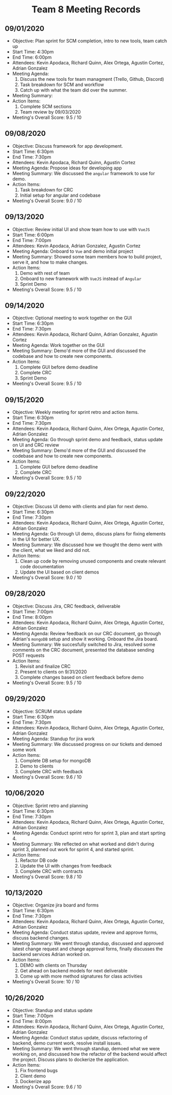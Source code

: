 <h1 align="center"> Team 8 Meeting Records </h1>

## 09/01/2020

- Objective: Plan sprint for SCM completion, intro to new tools, team catch up
- Start Time: 4:30pm
- End Time: 6:00pm
- Attendees: Kevin Apodaca, Richard Quinn, Alex Ortega, Agustin Cortez, Adrian Gonzalez
- Meeting Agenda:
  1. Discuss the new tools for team managment (Trello, Github, Discord)
  2. Task breakdown for SCM and workflow
  3. Catch up with what the team did over the summer.
- Meeting Summary:
- Action Items:
  1. Complete SCM sections
  2. Team review by 09/03/2020
- Meeting's Overall Score: 9.5 / 10

## 09/08/2020

- Objective: Discuss framework for app development.
- Start Time: 6:30pm
- End Time: 7:30pm
- Attendees: Kevin Apodaca, Richard Quinn, Agustin Cortez
- Meeting Agenda: Propose ideas for developing app
- Meeting Summary: We discussed the `angular` framework to use for demo. 
- Action Items:
  1. Task breakdown for CRC
  2. Initial setup for angular and codebase
- Meeting's Overall Score: 9.0 / 10

## 09/13/2020

- Objective: Review initial UI and show team how to use with `VueJS`
- Start Time: 6:00pm
- End Time: 7:00pm
- Attendees: Kevin Apodaca, Adrian Gonzalez, Agustin Cortez
- Meeting Agenda: Onboard to `Vue` and demo initial project
- Meeting Summary: Showed some team members how to build project, serve it, and how to make changes.
- Action Items:
  1. Demo with rest of team
  2. Onboard to new framework with `VueJS` instead of `Angular`
  3. Sprint Demo
- Meeting's Overall Score: 9.5 / 10

## 09/14/2020

- Objective: Optional meeting to work together on the GUI
- Start Time: 6:30pm
- End Time: 7:30pm
- Attendees: Kevin Apodaca, Richard Quinn, Adrian Gonzalez, Agustin Cortez
- Meeting Agenda: Work together on the GUI
- Meeting Summary: Demo'd more of the GUI and discussed the codebase and how to create new components.
- Action Items:
  1. Complete GUI before demo deadline
  2. Complete CRC
  3. Sprint Demo
- Meeting's Overall Score: 9.5 / 10

## 09/15/2020

- Objective: Weekly meeting for sprint retro and action items.
- Start Time: 6:30pm
- End Time: 7:30pm
- Attendees: Kevin Apodaca, Richard Quinn, Alex Ortega, Agustin Cortez, Adrian Gonzalez
- Meeting Agenda: Go through sprint demo and feedback, status update on UI and CRC review
- Meeting Summary: Demo'd more of the GUI and discussed the codebase and how to create new components.
- Action Items:
  1. Complete GUI before demo deadline
  2. Complete CRC
- Meeting's Overall Score: 9.5 / 10

## 09/22/2020

- Objective: Discuss UI demo with clients and plan for next demo.
- Start Time: 6:30pm
- End Time: 7:30pm
- Attendees: Kevin Apodaca, Richard Quinn, Alex Ortega, Agustin Cortez, Adrian Gonzalez
- Meeting Agenda: Go through UI demo, discuss plans for fixing elements in the UI for better UX.
- Meeting Summary: We discussed how we thought the demo went with the client, what we liked and did not.
- Action Items:
  1. Clean up code by removing unused components and create relevant code documentation
  2. Update the UI based on client demos
- Meeting's Overall Score: 9.0 / 10

## 09/28/2020

- Objective: Discuss Jira, CRC feedback, deliverable
- Start Time: 7:00pm
- End Time: 8:00pm
- Attendees: Kevin Apodaca, Richard Quinn, Alex Ortega, Agustin Cortez, Adrian Gonzalez
- Meeting Agenda: Review feedback on our CRC document, go through Adrian's `mongoDB` setup and show it working. Onboard the Jira board.
- Meeting Summary: We succesfully switched to Jira, resolved some comments on the CRC document, presented the database sending POST requests
- Action Items:
  1. Revisit and finalize CRC
  2. Present to clients on 9/31/2020
  3. Complete changes based on client feedback before demo
- Meeting's Overall Score: 9.5 / 10


## 09/29/2020

- Objective: SCRUM status update
- Start Time: 6:30pm
- End Time: 7:30pm
- Attendees: Kevin Apodaca, Richard Quinn, Alex Ortega, Agustin Cortez, Adrian Gonzalez
- Meeting Agenda: Standup for jira work
- Meeting Summary: We discussed progress on our tickets and demoed some work
- Action Items:
  1. Complete DB setup for mongoDB
  2. Demo to clients
  3. Complete CRC with feedback
- Meeting's Overall Score: 9.6 / 10


## 10/06/2020

- Objective: Sprint retro and planning
- Start Time: 6:30pm
- End Time: 7:30pm
- Attendees: Kevin Apodaca, Richard Quinn, Alex Ortega, Agustin Cortez, Adrian Gonzalez
- Meeting Agenda: Conduct sprint retro for sprint 3, plan and start sprting 4.
- Meeting Summary: We reflected on what worked and didn't during sprint 3, planned out work for sprint 4, and started sprint.
- Action Items:
  1. Refactor DB code
  2. Update the UI with changes from feedback
  3. Complete CRC with contracts
- Meeting's Overall Score: 9.8 / 10

## 10/13/2020

- Objective: Organize jira board and forms
- Start Time: 6:30pm
- End Time: 7:30pm
- Attendees: Kevin Apodaca, Richard Quinn, Alex Ortega, Agustin Cortez, Adrian Gonzalez
- Meeting Agenda: Conduct status update, review and approve forms, discuss backend changes.
- Meeting Summary: We went through standup, discussed and approved latest change request and change approval forns, finally discusses the backend services Adrian worked on.
- Action Items:
  1. DEMO with clients on Thursday
  2. Get ahead on backend models for next deliverable
  3. Come up with more method signatures for class activities
- Meeting's Overall Score: 10 / 10

## 10/26/2020

- Objective: Standup and status update
- Start Time: 7:00pm
- End Time: 8:00pm
- Attendees: Kevin Apodaca, Richard Quinn, Alex Ortega, Agustin Cortez, Adrian Gonzalez
- Meeting Agenda: Conduct status update, discuss refactoring of backend, demo current work, resolve install issues.
- Meeting Summary: We went through standup, demoed what we were working on, and discussed how the refactor of the backend would affect the project. Discuss plans to dockerize the application.
- Action Items:
  1. Fix frontend bugs
  2. Client demo
  3. Dockerize app
- Meeting's Overall Score: 9.6 / 10
